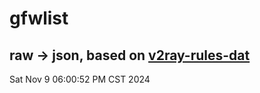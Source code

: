 # gfwlist
## raw -> json, based on [v2ray-rules-dat](https://github.com/Loyalsoldier/v2ray-rules-dat)
Sat Nov  9 06:00:52 PM CST 2024

